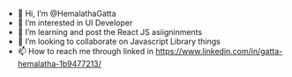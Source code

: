 - 👋 Hi, I’m @HemalathaGatta
- 👀 I’m interested in UI Developer
- 🌱 I’m learning and post the React JS asiigninments
- 💞️ I’m looking to collaborate on Javascript Library things
- 📫 How to reach me through linked in https://www.linkedin.com/in/gatta-hemalatha-1b9477213/

<!---
HemalathaGatta/HemalathaGatta is a ✨ special ✨ repository because its `README.md` (this file) appears on your GitHub profile.
You can click the Preview link to take a look at your changes.
--->
